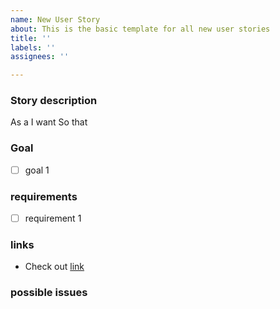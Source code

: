 ```yaml
---
name: New User Story
about: This is the basic template for all new user stories
title: ''
labels: ''
assignees: ''

---
```


### Story description
As a <user or stakeholder type>
I want <some software feature>
So that <some business value>

### Goal
- [ ] goal 1

### requirements
- [ ] requirement 1

### links
- Check out [link](www.google.ch)

### possible issues
